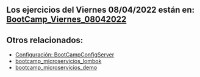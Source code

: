 ## Los ejercicios del Viernes 08/04/2022 están en: [BootCamp_Viernes_08042022](https://github.com/alumisidro/BootCamp_Viernes_08042022)

## Otros relacionados:
* [Configuración: BootCampConfigServer](https://github.com/alumisidro/BootCampConfigServer)
* [bootcamp_microservicios_lombok](https://github.com/alumisidro/bootcamp_microservicios_lombok)
* [bootcamp_microservicios_demo](https://github.com/alumisidro/bootcamp_microservicios_demo)
